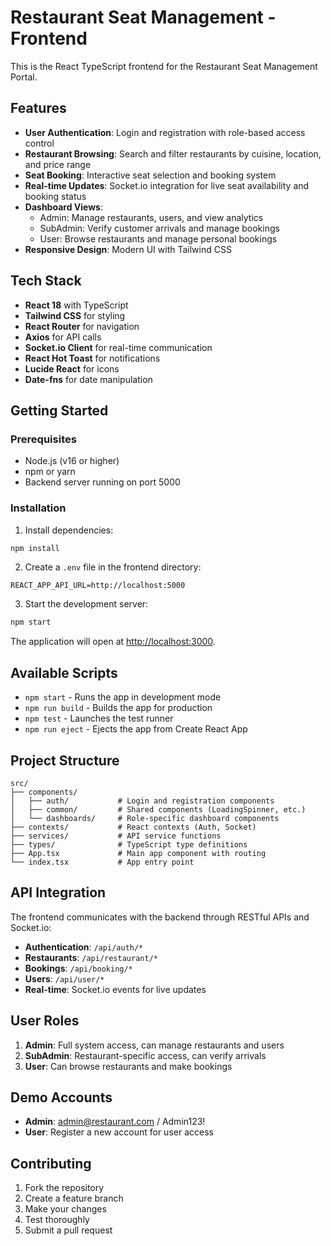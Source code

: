 # Restaurant Seat Management - Frontend

This is the React TypeScript frontend for the Restaurant Seat Management Portal.

## Features

- **User Authentication**: Login and registration with role-based access control
- **Restaurant Browsing**: Search and filter restaurants by cuisine, location, and price range
- **Seat Booking**: Interactive seat selection and booking system
- **Real-time Updates**: Socket.io integration for live seat availability and booking status
- **Dashboard Views**: 
  - Admin: Manage restaurants, users, and view analytics
  - SubAdmin: Verify customer arrivals and manage bookings
  - User: Browse restaurants and manage personal bookings
- **Responsive Design**: Modern UI with Tailwind CSS

## Tech Stack

- **React 18** with TypeScript
- **Tailwind CSS** for styling
- **React Router** for navigation
- **Axios** for API calls
- **Socket.io Client** for real-time communication
- **React Hot Toast** for notifications
- **Lucide React** for icons
- **Date-fns** for date manipulation

## Getting Started

### Prerequisites

- Node.js (v16 or higher)
- npm or yarn
- Backend server running on port 5000

### Installation

1. Install dependencies:
```bash
npm install
```

2. Create a `.env` file in the frontend directory:
```env
REACT_APP_API_URL=http://localhost:5000
```

3. Start the development server:
```bash
npm start
```

The application will open at [http://localhost:3000](http://localhost:3000).

## Available Scripts

- `npm start` - Runs the app in development mode
- `npm run build` - Builds the app for production
- `npm test` - Launches the test runner
- `npm run eject` - Ejects the app from Create React App

## Project Structure

```
src/
├── components/
│   ├── auth/           # Login and registration components
│   ├── common/         # Shared components (LoadingSpinner, etc.)
│   └── dashboards/     # Role-specific dashboard components
├── contexts/           # React contexts (Auth, Socket)
├── services/           # API service functions
├── types/              # TypeScript type definitions
├── App.tsx             # Main app component with routing
└── index.tsx           # App entry point
```

## API Integration

The frontend communicates with the backend through RESTful APIs and Socket.io:

- **Authentication**: `/api/auth/*`
- **Restaurants**: `/api/restaurant/*`
- **Bookings**: `/api/booking/*`
- **Users**: `/api/user/*`
- **Real-time**: Socket.io events for live updates

## User Roles

1. **Admin**: Full system access, can manage restaurants and users
2. **SubAdmin**: Restaurant-specific access, can verify arrivals
3. **User**: Can browse restaurants and make bookings

## Demo Accounts

- **Admin**: admin@restaurant.com / Admin123!
- **User**: Register a new account for user access

## Contributing

1. Fork the repository
2. Create a feature branch
3. Make your changes
4. Test thoroughly
5. Submit a pull request 